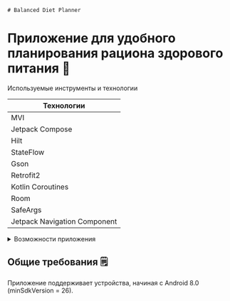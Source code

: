     # Balanced Diet Planner

# Приложение для удобного планирования рациона здорового питания 🔎



<summary>Используемые инструменты и технологии</summary>

| Технологии                   |
|------------------------------|
| MVI                          | 
| Jetpack Compose              |
| Hilt                         |
| StateFlow                    |   
| Gson                         | 
| Retrofit2                    | 
| Kotlin Coroutines            |
| Room                         |
| SafeArgs                     |
| Jetpack Navigation Component |


<details>
<summary>Возможности приложения</summary>

| Features                                          |
|---------------------------------------------------|
| Планирование рациона                              |
| Подсчёт КБЖУ                                      |
| Добавление членов семьи с индивидуальным рационом |
| Добавление собственных рецептов                   |
| Редактирование существующих рецептов              |

</details>


## Общие требования 🗒️

Приложение поддерживает устройства, начиная с Android 8.0 (minSdkVersion = 26).
